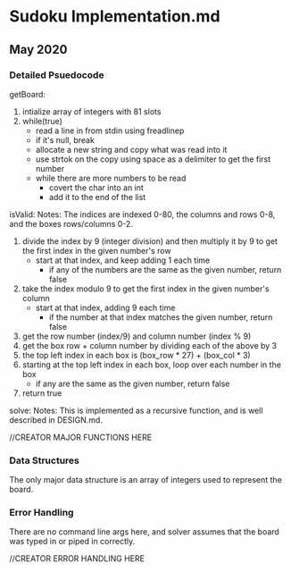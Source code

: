 # Sudoku Implementation.md
## May 2020

### Detailed Psuedocode

getBoard:
1. intialize array of integers with 81 slots
2. while(true)
    * read a line in from stdin using freadlinep
    * if it's null, break
    * allocate a new string and copy what was read into it
    * use strtok on the copy using space as a delimiter to get the first number
    * while there are more numbers to be read
        * covert the char into an int
        * add it to the end of the list

isValid:
Notes: The indices are indexed 0-80, the columns and rows 0-8, and the boxes rows/columns 0-2. 
1. divide the index by 9 (integer division) and then multiply it by 9 to get the first index in the given number's row
    * start at that index, and keep adding 1 each time
        * if any of the numbers are the same as the given number, return false
2. take the index modulo 9 to get the first index in the given number's column 
    * start at that index, adding 9 each time
        * if the number at that index matches the given number, return false
3. get the row number (index/9) and column number (index % 9)
4. get the box row + column number by dividing each of the above by 3
5. the top left index in each box is (box_row * 27) + (box_col * 3)
6. starting at the top left index in each box, loop over each number in the box
    * if any are the same as the given number, return false
7. return true

solve: 
Notes: This is implemented as a recursive function, and is well described in DESIGN.md. 

//CREATOR MAJOR FUNCTIONS HERE

### Data Structures
The only major data structure is an array of integers used to represent the board. 

### Error Handling
There are no command line args here, and solver assumes that the board was typed in or piped in correctly. 

//CREATOR ERROR HANDLING HERE